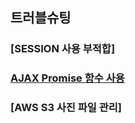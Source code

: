 ## 트러블슈팅
### [SESSION 사용 부적합]
### [AJAX Promise 함수 사용](https://github.com/jaeuk0505/test01/wiki/AJAX-Promise-%ED%95%A8%EC%88%98-%EC%82%AC%EC%9A%A9/_edit)
### [AWS S3 사진 파일 관리]
